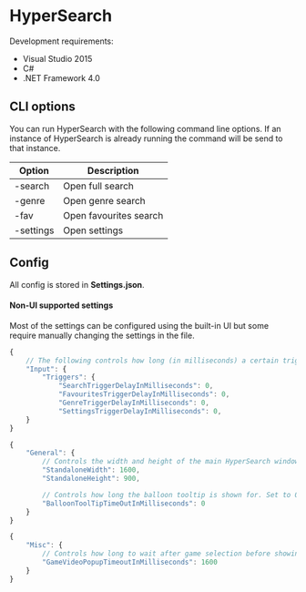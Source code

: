 # HyperSearch

Development requirements:
 
* Visual Studio 2015
* C#
* .NET Framework 4.0


## CLI options

You can run HyperSearch with the following command line options. If an instance of HyperSearch is already running the command will be send to that instance.

Option | Description
---- | ----
-search|Open full search
-genre|Open genre search
-fav|Open favourites search
-settings|Open settings 

## Config

All config is stored in **Settings.json**.

#### Non-UI supported settings 

Most of the settings can be configured using the built-in UI but some require manually changing the settings in the file.

```javascript
{
    // The following controls how long (in milliseconds) a certain trigger key needs to be held down before it triggers. Set to 0 to trigger immediately.
    "Input": {
        "Triggers": {
            "SearchTriggerDelayInMilliseconds": 0,
            "FavouritesTriggerDelayInMilliseconds": 0,
            "GenreTriggerDelayInMilliseconds": 0,
            "SettingsTriggerDelayInMilliseconds": 0,
    }
}

```

```javascript
{
    "General": {
        // Controls the width and height of the main HyperSearch windows if Standalone mode is enabled.
        "StandaloneWidth": 1600,
        "StandaloneHeight": 900,

        // Controls how long the balloon tooltip is shown for. Set to 0 to disable completely.
        "BalloonToolTipTimeOutInMilliseconds": 0
    }
}
```


```javascript
{
    "Misc": {
        // Controls how long to wait after game selection before showing the game video
        "GameVideoPopupTimeoutInMilliseconds": 1600
    }
}
```

<!-- 
#### Input configuration 

Each input configuration can be setup with one or more keys.


##### Cab Mode
Just a note about Cab Mode. If disabled the user is allowed to type keys on the keyboard as per normal. However, any key configured as an input key will take precedence. 

For example if your input keys are configured as follows:

Config | Binding
---- | ----
Up|W
Right|D
Down|S
Left|A

Hitting W,D,S or A will navigate the onscreen keyboard so those keys will not be *typed*.

    -->

<!-- 
#### Default config

The default configuration is setup with:


Config Key | Binding | Description
------------- | ------------- | -------------
Keys.Trigger.Search | F3 | Opens up the default search window
Keys.Trigger.Favourites | F4 | Searches the favourites database
Keys.Trigger.Genre | F5 | Searches the genres database
Keys.Trigger.Settings | F10 | Settings
&nbsp; | | |
Keys.Action | Enter | Confirm/Launch
Keys.Back|Backspace| Navigate back to previous screen
Keys.Exit|Escape| Closes the search window
Keys.Minimize|Tilde| Minimizes the search window. Reactivating should bring up the search window in its previous state.
&nbsp; | | |
Keys.Up|Up Arrow|Moves current selection upwards
Keys.Right|Right Arrow|Moves current selection rightwards
Keys.Down|Down Arrow|Moves current selection downwards
Keys.Left|Left Arrow|Moves current selection leftwards

    -->